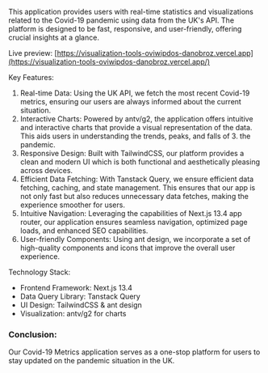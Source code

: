 This application provides users with real-time statistics and visualizations related to the Covid-19 pandemic using data from the UK's API. The platform is designed to be fast, responsive, and user-friendly, offering crucial insights at a glance.

Live preview: [https://visualization-tools-oviwipdos-danobroz.vercel.app](https://visualization-tools-oviwipdos-danobroz.vercel.app/)

Key Features:
1. Real-time Data: Using the UK API, we fetch the most recent Covid-19 metrics, ensuring our users are always informed about the current situation.
2. Interactive Charts: Powered by antv/g2, the application offers intuitive and interactive charts that provide a visual representation of the data. This aids users in understanding the trends, peaks, and falls of 3. the pandemic.
4. Responsive Design: Built with TailwindCSS, our platform provides a clean and modern UI which is both functional and aesthetically pleasing across devices.
5. Efficient Data Fetching: With Tanstack Query, we ensure efficient data fetching, caching, and state management. This ensures that our app is not only fast but also reduces unnecessary data fetches, making the experience smoother for users.
6. Intuitive Navigation: Leveraging the capabilities of Next.js 13.4 app router, our application ensures seamless navigation, optimized page loads, and enhanced SEO capabilities.
7. User-friendly Components: Using ant design, we incorporate a set of high-quality components and icons that improve the overall user experience.
   
Technology Stack:
- Frontend Framework: Next.js 13.4
- Data Query Library: Tanstack Query
- UI Design: TailwindCSS & ant design
- Visualization: antv/g2 for charts
  
### Conclusion:
Our Covid-19 Metrics application serves as a one-stop platform for users to stay updated on the pandemic situation in the UK. 
